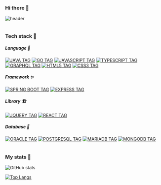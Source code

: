 ### Hi there 👋

![header](https://capsule-render.vercel.app/api?type=slice&color=auto&height=300&section=header&text=Gyeonghwan's%20github&fontSize=70)  
#
### Tech stack 🌱
##### Language 🎈
[![JAVA TAG](http://img.shields.io/badge/-Java-007396?style=flat-square&logo=java&logoColor=whitelink=https://github.com/ghma1213)](https://github.com/ghma1213) [![GO TAG](http://img.shields.io/badge/-Go-00ADD8?style=flat-square&logo=go&logoColor=white&link=https://github.com/ghma1213)](https://github.com/ghma1213) [![JAVASCRIPT TAG](http://img.shields.io/badge/-Javascript-F7DF1E?style=flat-square&logo=Javascript&logoColor=black&link=https://github.com/ghma1213)](https://github.com/ghma1213) [![TYPESCRIPT TAG](http://img.shields.io/badge/-Typescript-3178C6?style=flat-square&logo=Typescript&logoColor=white&link=https://github.com/ghma1213)](https://github.com/ghma1213) [![GRAPHQL TAG](http://img.shields.io/badge/-Graphql-E10098?style=flat-square&logo=GRAPHQL&logoColor=white&link=https://github.com/ghma1213)](https://github.com/ghma1213) [![HTML5 TAG](http://img.shields.io/badge/-HTML-E34F26?style=flat-square&logo=HTML5&logoColor=white&link=https://github.com/ghma1213)](https://github.com/ghma1213) [![CSS3 TAG](http://img.shields.io/badge/-CSS-1572B6?style=flat-square&logo=CSS3&logoColor=white&link=https://github.com/ghma1213)](https://github.com/ghma1213)  

##### Framework ✨
[![SPRING BOOT TAG](http://img.shields.io/badge/-Springboot-6DB33F?style=flat-square&logo=SpringBoot&logoColor=white&link=https://github.com/ghma1213)](https://github.com/ghma1213) [![EXPRESS TAG](http://img.shields.io/badge/-Express-000000?style=flat-square&logo=Express&logoColor=white&link=https://github.com/ghma1213)](https://github.com/ghma1213) 
 
##### Library 🏗
[![JQUERY TAG](http://img.shields.io/badge/-jQuery-0769AD?style=flat-square&logo=jQuery&logoColor=white&link=https://github.com/ghma1213)](https://github.com/ghma1213) [![REACT TAG](http://img.shields.io/badge/-React-61DAFB?style=flat-square&logo=React&logoColor=black&link=https://github.com/ghma1213)](https://github.com/ghma1213)

##### Database 🎁
 [![ORACLE TAG](http://img.shields.io/badge/-Oracle-F80000?style=flat-square&logo=Oracle&logoColor=white&link=https://github.com/ghma1213)](https://github.com/ghma1213) [![POSTGRESQL TAG](http://img.shields.io/badge/-PostgreSQL-4169E1?style=flat-square&logo=PostgreSQL&logoColor=white&link=https://github.com/ghma1213)](https://github.com/ghma1213) [![MARIADB TAG](http://img.shields.io/badge/-MariaDB-003545?style=flat-square&logo=MariaDB&logoColor=white&link=https://github.com/ghma1213)](https://github.com/ghma1213) [![MONGODB TAG](http://img.shields.io/badge/-MongoDB-47A248?style=flat-square&logo=MongoDB&logoColor=white&link=https://github.com/ghma1213)](https://github.com/ghma1213)  
#
### My stats 🤔
![GitHub stats](https://github-readme-stats.vercel.app/api?username=ghma1213&count_private=true)  

[![Top Langs](https://github-readme-stats.vercel.app/api/top-langs/?username=ghma1213&hide=css,html)](https://github.com/ghma1213)
<!--
**ghma1213/ghma1213** is a ✨ _special_ ✨ repository because its `README.md` (this file) appears on your GitHub profile.

Here are some ideas to get you started:

- 🔭 I’m currently working on ...
- 🌱 I’m currently learning ...
- 👯 I’m looking to collaborate on ...
- 🤔 I’m looking for help with ...
- 💬 Ask me about ...
- 📫 How to reach me: ...
- 😄 Pronouns: ...
- ⚡ Fun fact: ...
-->
